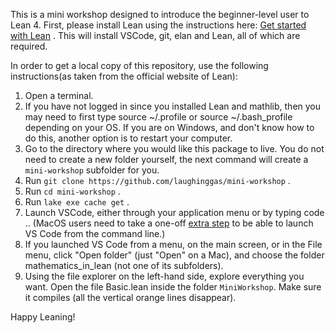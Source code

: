 This is a mini workshop designed to introduce the beginner-level user to Lean 4. First, please install Lean using the instructions here: [Get started with Lean](https://leanprover-community.github.io/get_started.html) . This will install VSCode, git, elan and Lean, all of which are required.

In order to get a local copy of this repository, use the following instructions(as taken from the official website of Lean):
1. Open a terminal.
2. If you have not logged in since you installed Lean and mathlib, then you may need to first type source ~/.profile or source ~/.bash_profile depending on your OS. If you are on Windows, and don't know how to do this, another option is to restart your computer.
3. Go to the directory where you would like this package to live. You do not need to create a new folder yourself, the next command will create a `mini-workshop` subfolder for you.
4. Run `git clone https://github.com/laughinggas/mini-workshop` .
5. Run `cd mini-workshop` .
6. Run `lake exe cache get` .
7. Launch VSCode, either through your application menu or by typing code .. (MacOS users need to take a one-off [extra step](https://code.visualstudio.com/docs/setup/mac#_launching-from-the-command-line) to be able to launch VS Code from the command line.)
8. If you launched VS Code from a menu, on the main screen, or in the File menu, click "Open folder" (just "Open" on a Mac), and choose the folder mathematics_in_lean (not one of its subfolders).
9. Using the file explorer on the left-hand side, explore everything you want. Open the file Basic.lean inside the folder `MiniWorkshop`. Make sure it compiles (all the vertical orange lines disappear).

Happy Leaning!
